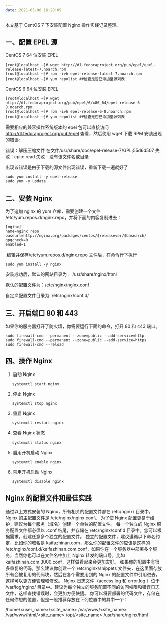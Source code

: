 ```yaml
---
date: 2021-05-08 16:28:09
---
```


本文基于 CentOS 7 下安装配置 Nginx 操作实践记录整理。

## 一、配置 EPEL 源

CentOS 7 64 位安装 EPEL

```
[root@localhost ~]# wget http://dl.fedoraproject.org/pub/epel/epel-release-latest-7.noarch.rpm
[root@localhost ~]# rpm -ivh epel-release-latest-7.noarch.rpm
[root@localhost ~]# yum repolist ##检查是否已添加至源列表
```

CentOS 6 64 位安装 EPEL

```
[root@localhost ~]# wget http://dl.fedoraproject.org/pub/epel/6/x86_64/epel-release-6-8.noarch.rpm
[root@localhost ~]# rpm -ivh epel-release-6-8.noarch.rpm
[root@localhost ~]# yum repolist ##检查是否已添加至源列表
```

需要相应的兼容操作系统版本的 epel 包可以直接访问 http://dl.fedoraproject.org/pub/epel 查看，然后使用 wget 下载 RPM 安装出现的错误:

错误：解压压缩文件 在文件/usr/share/doc/epel-release-7/GPL;55d6d507 失败：cpio: read 失败 - 没有该文件名或目录

出现该错误是由于下载的源文件出现错误，重新下载一遍就好了

```
sudo yum install -y epel-release
sudo yum -y update
```

## 二、安装 Nginx

为了追加 nginx 的 yum 仓库，需要创建一个文件 /etc/yum.repos.d/nginx.repo，并将下面的内容复制进去：

```
[nginx]
name=nginx repo
baseurl=http://nginx.org/packages/centos/$releasever/$basearch/
gpgcheck=0
enabled=1
```

.编辑并保存/etc/yum.repos.d/nginx.repo 文件后，在命令行下执行

```
sudo yum install -y nginx
```

安装成功后，默认的网站目录为： /usr/share/nginx/html

默认的配置文件为：/etc/nginx/nginx.conf

自定义配置文件目录为: /etc/nginx/conf.d/

## 三、开启端口 80 和 443

如果你的服务器打开了防火墙，你需要运行下面的命令，打开 80 和 443 端口。

```
sudo firewall-cmd --permanent --zone=public --add-service=http
sudo firewall-cmd --permanent --zone=public --add-service=https
sudo firewall-cmd --reload
```

## 四、操作 Nginx

1. 启动 Nginx

```
   systemctl start nginx
```

2. 停止 Nginx

```
   systemctl stop nginx
```

3. 重启 Nginx

```
   systemctl restart nginx
```

4. 查看 Nginx 状态

```
   systemctl status nginx
```

5. 启用开机启动 Nginx

```
   systemctl enable nginx
```

6. 禁用开机启动 Nginx

```
   systemctl disable nginx
```

## Nginx 的配置文件和最佳实践

通过以上方式安装的 Nginx，所有相关的配置文件都在 /etc/nginx/ 目录中。
Nginx 的主配置文件是 /etc/nginx/nginx.conf。
为了使 Nginx 配置更易于维护，建议为每个服务（域名）创建一个单独的配置文件。
每一个独立的 Nginx 服务配置文件都必须以 .conf 结尾，并存储在 /etc/nginx/conf.d 目录中。您可以根据需求，创建任意多个独立的配置文件。
独立的配置文件，建议遵循以下命名约定，比如你的域名是 kaifazhinan.com，那么你的配置文件的应该是这样的 /etc/nginx/conf.d/kaifazhinan.com.conf，如果你在一个服务器中部署多个服务，当然你也可以在文件名中加上 Nginx 转发的端口号，比如 kaifazhinan.com.3000.conf，这样做看起来会更加友好。
如果你的配置中有很多重复的代码，那么建议你创建一个 /etc/nginx/snippets 文件夹，在这里面存放所有会被复用的代码块，然后在各个需要用到的 Nginx 的配置文件中引用进去，这样可以更方便管理和修改。
Nginx 日志文件（access.log 和 error.log ）位于 /var/log/nginx/ 目录中。建议为每个独立的服务配置不同的访问权限和错误日志文件，这样查找错误时，会更加方便快捷。
你可以将要部署的代码文件，存储在任何你想的位置，但是一般推荐存放在下列位置中的其中一个：

/home/<user_name>/<site_name>
/var/www/<site_name>
/var/www/html/<site_name>
/opt/<site_name>
/usr/share/nginx/html
